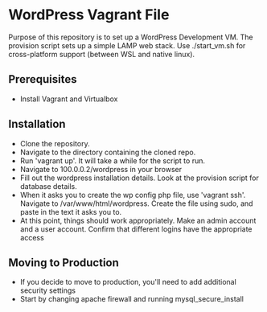 WordPress Vagrant File
======================

Purpose of this repository is to set up a WordPress Development VM. The provision script sets up a simple LAMP web stack. Use ./start_vm.sh for cross-platform support (between WSL and native linux).

Prerequisites
-------------
- Install Vagrant and Virtualbox

Installation
------------

- Clone the repository.
- Navigate to the directory containing the cloned repo.
- Run 'vagrant up'. It will take a while for the script to run.
- Navigate to 100.0.0.2/wordpress in your browser
- Fill out the wordpress installation details. Look at the provision script for database details.
- When it asks you to create the wp config php file, use 'vagrant ssh'. Navigate to /var/www/html/wordpress. Create the file using sudo, and paste in the text it asks you to.
- At this point, things should work appropriately. Make an admin account and a user account. Confirm that different logins have the appropriate access

Moving to Production
--------------------

- If you decide to move to production, you'll need to add additional security settings
- Start by changing apache firewall and running mysql_secure_install
